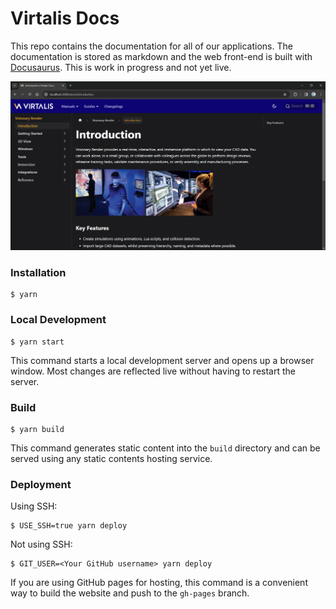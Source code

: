 # Virtalis Docs

This repo contains the documentation for all of our applications. The documentation is stored as markdown and the web front-end is built with [Docusaurus](https://docusaurus.io/). This is work in progress and not yet live.

![test](screenshot.png?raw=true)

### Installation

```
$ yarn
```

### Local Development

```
$ yarn start
```

This command starts a local development server and opens up a browser window. Most changes are reflected live without having to restart the server.

### Build

```
$ yarn build
```

This command generates static content into the `build` directory and can be served using any static contents hosting service.

### Deployment

Using SSH:

```
$ USE_SSH=true yarn deploy
```

Not using SSH:

```
$ GIT_USER=<Your GitHub username> yarn deploy
```

If you are using GitHub pages for hosting, this command is a convenient way to build the website and push to the `gh-pages` branch.
